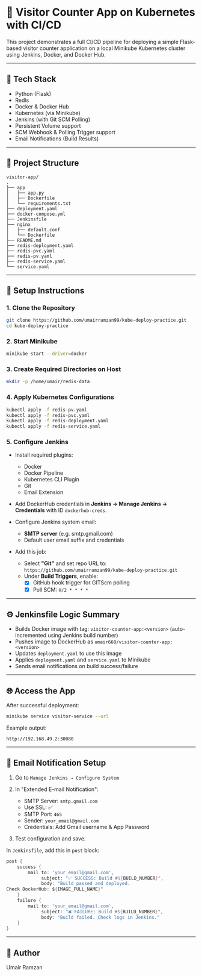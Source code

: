# 🚀 Visitor Counter App on Kubernetes with CI/CD

This project demonstrates a full CI/CD pipeline for deploying a simple Flask-based visitor counter application on a local Minikube Kubernetes cluster using Jenkins, Docker, and Docker Hub.

---

## 🧱 Tech Stack

- Python (Flask)
- Redis
- Docker & Docker Hub
- Kubernetes (via Minikube)
- Jenkins (with Git SCM Polling)
- Persistent Volume support
- SCM Webhook & Polling Trigger support
- Email Notifications (Build Results)

---

## 📁 Project Structure

```
visitor-app/
.
├── app
│   ├── app.py
│   ├── Dockerfile
│   └── requirements.txt
├── deployment.yaml
├── docker-compose.yml
├── Jenkinsfile
├── nginx
│   ├── default.conf
│   └── Dockerfile
├── README.md
├── redis-deployment.yaml
├── redis-pvc.yaml
├── redis-pv.yaml
├── redis-service.yaml
└── service.yaml
```

---

## 🔧 Setup Instructions

### 1. Clone the Repository

```bash
git clone https://github.com/umairramzan99/kube-deploy-practice.git
cd kube-deploy-practice
```

### 2. Start Minikube

```bash
minikube start --driver=docker
```

### 3. Create Required Directories on Host

```bash
mkdir -p /home/umair/redis-data
```

### 4. Apply Kubernetes Configurations

```bash
kubectl apply -f redis-pv.yaml
kubectl apply -f redis-pvc.yaml
kubectl apply -f redis-deployment.yaml
kubectl apply -f redis-service.yaml
```

### 5. Configure Jenkins

- Install required plugins:
  - Docker
  - Docker Pipeline
  - Kubernetes CLI Plugin
  - Git
  - Email Extension

- Add DockerHub credentials in **Jenkins → Manage Jenkins → Credentials** with ID `dockerhub-creds`.

- Configure Jenkins system email:
  - **SMTP server** (e.g. smtp.gmail.com)
  - Default user email suffix and credentials

- Add this job:
  - Select **"Git"** and set repo URL to: `https://github.com/umairramzan99/kube-deploy-practice.git`
  - Under **Build Triggers**, enable:
    - [x] GitHub hook trigger for GITScm polling
    - [x] Poll SCM: `H/2 * * * *`

---

## ⚙️ Jenkinsfile Logic Summary

- Builds Docker image with tag: `visitor-counter-app:<version>` (auto-incremented using Jenkins build number)
- Pushes image to DockerHub as `umair668/visitor-counter-app:<version>`
- Updates `deployment.yaml` to use this image
- Applies `deployment.yaml` and `service.yaml` to Minikube
- Sends email notifications on build success/failure

---

## 🌐 Access the App

After successful deployment:

```bash
minikube service visitor-service --url
```

Example output:
```
http://192.168.49.2:30080
```

---

## 📩 Email Notification Setup

1. Go to `Manage Jenkins → Configure System`
2. In "Extended E-mail Notification":
   - SMTP Server: `smtp.gmail.com`
   - Use SSL: ✅
   - SMTP Port: `465`
   - Sender: `your_email@gmail.com`
   - Credentials: Add Gmail username & App Password

3. Test configuration and save.

In `Jenkinsfile`, add this in `post` block:

```groovy
post {
    success {
        mail to: 'your_email@gmail.com',
             subject: "✅ SUCCESS: Build #${BUILD_NUMBER}",
             body: "Build passed and deployed.
Check DockerHub: ${IMAGE_FULL_NAME}"
    }
    failure {
        mail to: 'your_email@gmail.com',
             subject: "❌ FAILURE: Build #${BUILD_NUMBER}",
             body: "Build failed. Check logs in Jenkins."
    }
}
```

---

## 👤 Author

Umair Ramzan